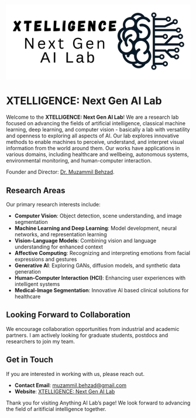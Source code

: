 ![](XTELLIGENCE.png)
<h1>XTELLIGENCE: Next Gen AI Lab</h1>

<p>Welcome to the <strong>XTELLIGENCE: Next Gen AI Lab</strong>! We are a research lab focused on advancing the fields of artificial intelligence, classical machine learning, deep learning, and computer vision - basically a lab with versatility and openness to exploring all aspects of AI. Our lab explores innovative methods to enable machines to perceive, understand, and interpret visual information from the world around them. Our works have applications in various domains, including healthcare and wellbeing, autonomous systems, environmental monitoring, and human-computer interaction.</p>

Founder and Director: <a href="https://www.muzammilbehzad.com/">Dr. Muzammil Behzad</a>.



<h2>Research Areas</h2>

<p>Our primary research interests include:</p>
<ul>
  <li><strong>Computer Vision</strong>: Object detection, scene understanding, and image segmentation</li>
  <li><strong>Machine Learning and Deep Learning</strong>: Model development, neural networks, and representation learning</li>
  <li><strong>Vision-Language Models</strong>: Combining vision and language understanding for enhanced context</li>
  <li><strong>Affective Computing</strong>: Recognizing and interpreting emotions from facial expressions and gestures</li>
  <li><strong>Generative AI</strong>: Exploring GANs, diffusion models, and synthetic data generation</li>
  <li><strong>Human-Computer Interaction (HCI)</strong>: Enhancing user experiences with intelligent systems</li>
  <li><strong>Medical-Image Segmentation</strong>: Innovative AI based clinical solutions for healthcare</li>
</ul>



<h2>Looking Forward to Collaboration </h2>

<p>We encourage collaboration opportunities from industrial and academic partners. I am actively looking for graduate students, postdocs and researchers to join my team.

<h2>Get in Touch</h2>

<p>If you are interested in working with us, please reach out.</p>

<ul>
  <li><strong>Contact Email</strong>: <a href="mailto:muzammil.behzad@gmail.com">muzammil.behzad@gmail.com</a></li>
  <li><strong>Website</strong>: <a href="https://github.com/Next-Gen-AI-Lab">XTELLIGENCE: Next Gen AI Lab</a></li>
</ul>

Thank you for visiting Anything AI Lab’s page! We look forward to advancing the field of aritificial intelligence together.</p>

